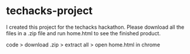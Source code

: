# techacks-project
I created this project for the techacks hackathon. Please download all the files in a .zip file and run home.html to see the finished product.

code > download .zip > extract all > open home.html in chrome
